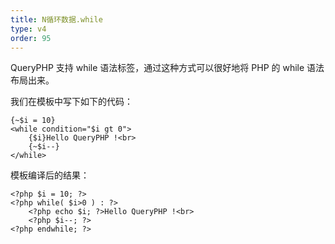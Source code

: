 ```yaml
---
title: N循环数据.while
type: v4
order: 95
---
```


QueryPHP 支持  while 语法标签，通过这种方式可以很好地将 PHP 的 while 语法布局出来。

我们在模板中写下如下的代码：
~~~
{~$i = 10}
<while condition="$i gt 0">   
    {$i}Hello QueryPHP !<br>   
    {~$i--}   
</while>
~~~ 

模板编译后的结果：
~~~
<?php $i = 10; ?>
<?php while( $i>0 ) : ?>   
    <?php echo $i; ?>Hello QueryPHP !<br>   
    <?php $i--; ?>   
<?php endwhile; ?>
~~~
